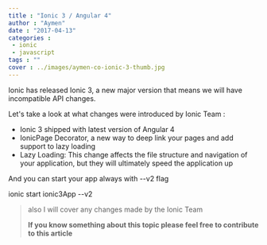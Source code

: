```yaml
---
title : "Ionic 3 / Angular 4"
author : "Aymen"
date : "2017-04-13"
categories : 
 - ionic
 - javascript
tags : ""
cover : ../images/aymen-co-ionic-3-thumb.jpg
---
```


Ionic has released Ionic 3, a new major version that means we will have incompatible API changes.

Let's take a look at what changes were introduced by Ionic Team :

- Ionic 3 shipped with latest version of Angular 4
- IonicPage Decorator, a new way to deep link your pages and add support to lazy loading
- Lazy Loading: This change affects the file structure and navigation of your application, but they will ultimately speed the application up

And you can start your app always with --v2 flag

ionic start ionic3App --v2

> also I will cover any changes made by the Ionic Team
> 
> **If you know something about this topic please feel free to contribute to this article**
